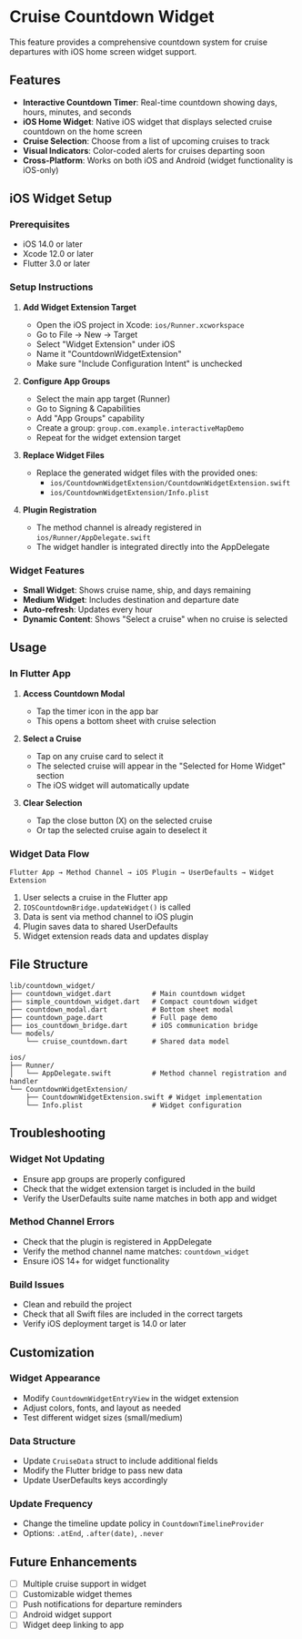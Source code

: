 # Cruise Countdown Widget

This feature provides a comprehensive countdown system for cruise departures with iOS home screen widget support.

## Features

- **Interactive Countdown Timer**: Real-time countdown showing days, hours, minutes, and seconds
- **iOS Home Widget**: Native iOS widget that displays selected cruise countdown on the home screen
- **Cruise Selection**: Choose from a list of upcoming cruises to track
- **Visual Indicators**: Color-coded alerts for cruises departing soon
- **Cross-Platform**: Works on both iOS and Android (widget functionality is iOS-only)

## iOS Widget Setup

### Prerequisites

- iOS 14.0 or later
- Xcode 12.0 or later
- Flutter 3.0 or later

### Setup Instructions

1. **Add Widget Extension Target**
   - Open the iOS project in Xcode: `ios/Runner.xcworkspace`
   - Go to File → New → Target
   - Select "Widget Extension" under iOS
   - Name it "CountdownWidgetExtension"
   - Make sure "Include Configuration Intent" is unchecked

2. **Configure App Groups**
   - Select the main app target (Runner)
   - Go to Signing & Capabilities
   - Add "App Groups" capability
   - Create a group: `group.com.example.interactiveMapDemo`
   - Repeat for the widget extension target

3. **Replace Widget Files**
   - Replace the generated widget files with the provided ones:
     - `ios/CountdownWidgetExtension/CountdownWidgetExtension.swift`
     - `ios/CountdownWidgetExtension/Info.plist`

4. **Plugin Registration**
   - The method channel is already registered in `ios/Runner/AppDelegate.swift`
   - The widget handler is integrated directly into the AppDelegate

### Widget Features

- **Small Widget**: Shows cruise name, ship, and days remaining
- **Medium Widget**: Includes destination and departure date
- **Auto-refresh**: Updates every hour
- **Dynamic Content**: Shows "Select a cruise" when no cruise is selected

## Usage

### In Flutter App

1. **Access Countdown Modal**
   - Tap the timer icon in the app bar
   - This opens a bottom sheet with cruise selection

2. **Select a Cruise**
   - Tap on any cruise card to select it
   - The selected cruise will appear in the "Selected for Home Widget" section
   - The iOS widget will automatically update

3. **Clear Selection**
   - Tap the close button (X) on the selected cruise
   - Or tap the selected cruise again to deselect it

### Widget Data Flow

```
Flutter App → Method Channel → iOS Plugin → UserDefaults → Widget Extension
```

1. User selects a cruise in the Flutter app
2. `IOSCountdownBridge.updateWidget()` is called
3. Data is sent via method channel to iOS plugin
4. Plugin saves data to shared UserDefaults
5. Widget extension reads data and updates display

## File Structure

```
lib/countdown_widget/
├── countdown_widget.dart          # Main countdown widget
├── simple_countdown_widget.dart   # Compact countdown widget
├── countdown_modal.dart           # Bottom sheet modal
├── countdown_page.dart            # Full page demo
├── ios_countdown_bridge.dart      # iOS communication bridge
└── models/
    └── cruise_countdown.dart      # Shared data model

ios/
├── Runner/
│   └── AppDelegate.swift          # Method channel registration and handler
└── CountdownWidgetExtension/
    ├── CountdownWidgetExtension.swift # Widget implementation
    └── Info.plist                 # Widget configuration
```

## Troubleshooting

### Widget Not Updating
- Ensure app groups are properly configured
- Check that the widget extension target is included in the build
- Verify the UserDefaults suite name matches in both app and widget

### Method Channel Errors
- Check that the plugin is registered in AppDelegate
- Verify the method channel name matches: `countdown_widget`
- Ensure iOS 14+ for widget functionality

### Build Issues
- Clean and rebuild the project
- Check that all Swift files are included in the correct targets
- Verify iOS deployment target is 14.0 or later

## Customization

### Widget Appearance
- Modify `CountdownWidgetEntryView` in the widget extension
- Adjust colors, fonts, and layout as needed
- Test different widget sizes (small/medium)

### Data Structure
- Update `CruiseData` struct to include additional fields
- Modify the Flutter bridge to pass new data
- Update UserDefaults keys accordingly

### Update Frequency
- Change the timeline update policy in `CountdownTimelineProvider`
- Options: `.atEnd`, `.after(date)`, `.never`

## Future Enhancements

- [ ] Multiple cruise support in widget
- [ ] Customizable widget themes
- [ ] Push notifications for departure reminders
- [ ] Android widget support
- [ ] Widget deep linking to app
